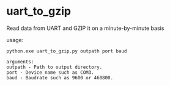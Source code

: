 # uart_to_gzip
Read data from UART and GZIP it on a minute-by-minute basis

usage: 

    python.exe uart_to_gzip.py outpath port baud
    
    arguments:
    outpath - Path to output directory. 
    port - Device name such as COM3.
    baud - Baudrate such as 9600 or 460800.